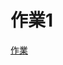 # 作業1

[作業](https://nbviewer.jupyter.org/github/pignini/as/blob/master/homework/Quick%20Sort.ipynb)
